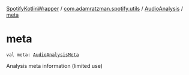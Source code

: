 [SpotifyKotlinWrapper](../../index.md) / [com.adamratzman.spotify.utils](../index.md) / [AudioAnalysis](index.md) / [meta](./meta.md)

# meta

`val meta: `[`AudioAnalysisMeta`](../-audio-analysis-meta/index.md)

Analysis meta information (limited use)

